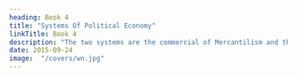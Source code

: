 ```yaml
---
heading: Book 4
title: "Systems Of Political Economy"
linkTitle: Book 4
description: "The two systems are the commercial of Mercantilism and the agricultural of the Physiocrats"
date: 2015-09-24
image:  "/covers/wn.jpg"
---
```

